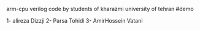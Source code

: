 arm-cpu verilog code by students of kharazmi university of tehran
#demo

1-	alireza Dizzji
2-	Parsa Tohidi
3-	AmirHossein Vatani
   
